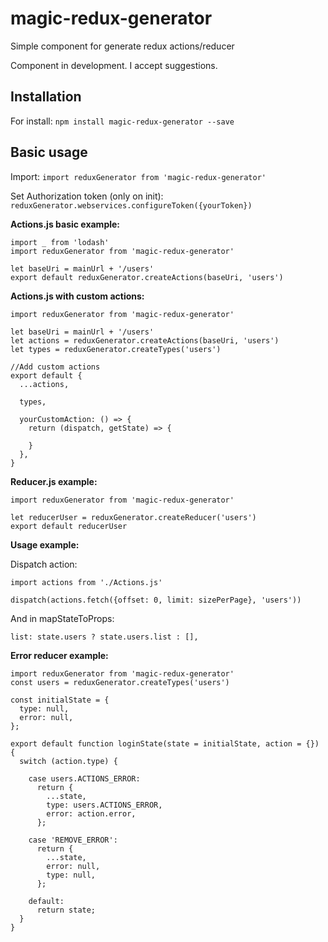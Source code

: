 # magic-redux-generator
Simple component for generate redux actions/reducer

Component in development. I accept suggestions.

## Installation
For install:
`npm install magic-redux-generator --save`

## Basic usage
Import:
`import reduxGenerator from 'magic-redux-generator'`

Set Authorization token (only on init):
`reduxGenerator.webservices.configureToken({yourToken})`

**Actions.js basic example:**
```
import _ from 'lodash'
import reduxGenerator from 'magic-redux-generator'

let baseUri = mainUrl + '/users'
export default reduxGenerator.createActions(baseUri, 'users')
```

**Actions.js with custom actions:**
```
import reduxGenerator from 'magic-redux-generator'

let baseUri = mainUrl + '/users'
let actions = reduxGenerator.createActions(baseUri, 'users')
let types = reduxGenerator.createTypes('users')

//Add custom actions
export default {
  ...actions,

  types,

  yourCustomAction: () => {
    return (dispatch, getState) => {

    }
  },
}
```

**Reducer.js example:**
```
import reduxGenerator from 'magic-redux-generator'

let reducerUser = reduxGenerator.createReducer('users')
export default reducerUser
```

**Usage example:**

Dispatch action:
```
import actions from './Actions.js'

dispatch(actions.fetch({offset: 0, limit: sizePerPage}, 'users'))
```

And in mapStateToProps:
```
list: state.users ? state.users.list : [],
```


**Error reducer example:**
```
import reduxGenerator from 'magic-redux-generator'
const users = reduxGenerator.createTypes('users')

const initialState = {
  type: null,
  error: null,
};

export default function loginState(state = initialState, action = {}) {
  switch (action.type) {

    case users.ACTIONS_ERROR:
      return {
        ...state,
        type: users.ACTIONS_ERROR,
        error: action.error,
      };

    case 'REMOVE_ERROR':
      return {
        ...state,
        error: null,
        type: null,
      };

    default:
      return state;
  }
}
```
